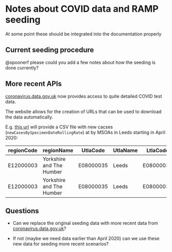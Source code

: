 # Notes about COVID data and RAMP seeding

At some point these should be integrated into the documentation properly

## Current seeding procedure

@spoonerf please could you add a few notes about how the seeding is done currently?

## More recent APIs

[coronavirus.data.gov.uk](https://coronavirus.data.gov.uk/details/download) now provides access to quite detailed COVID test data.

The website allows for the creation of URLs that can be used to download the data automatically.

E.g. [this url](https://api.coronavirus.data.gov.uk/v2/data?areaType=msoa&areaCode=E08000035&metric=newCasesBySpecimenDateRollingSum&metric=newCasesBySpecimenDateRollingRate&format=csv) will provide a CSV file with new cacses (`newCasesBySpecimenDateRollingRate`) at by MSOAs in Leeds starting in April 2020:

| regionCode | regionName               | UtlaCode  | UtlaName | LtlaCode  | LtlaName | areaCode  | areaName    | areaType | date       | newCasesBySpecimenDateRollingRate | newCasesBySpecimenDateRollingSum |
| ---------- | ------------------------ | --------- | -------- | --------- | -------- | --------- | ----------- | -------- | ---------- | --------------------------------- | -------------------------------- |
| E12000003  | Yorkshire and The Humber | E08000035 | Leeds    | E08000035 | Leeds    | E02002332 | Otley North | msoa     | 22/04/2021 | 48.8                              | 3                                |
| E12000003  | Yorkshire and The Humber | E08000035 | Leeds    | E08000035 | Leeds    | E02002333 | Otley South | msoa     | 22/04/2021 | 39.3                              | 3                                |


## Questions

 - Can we replace the original seeding data with more recent data from [coronavirus.data.gov.uk](https://coronavirus.data.gov.uk/details/download)? 

 - If not (maybe we need data earlier than April 2020) can we use these new data for seeding more recent scenarios?

